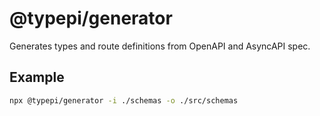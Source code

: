 # @typepi/generator

Generates types and route definitions from OpenAPI and AsyncAPI spec.

## Example

```zsh
npx @typepi/generator -i ./schemas -o ./src/schemas
```
